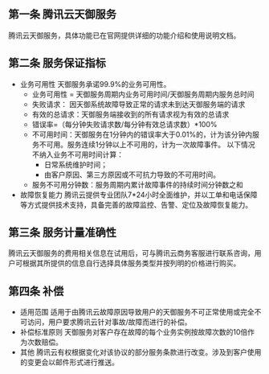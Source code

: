 ## 第一条 腾讯云天御服务
腾讯云天御服务，具体功能已在官网提供详细的功能介绍和使用说明文档。
## 第二条 服务保证指标
- 业务可用性
天御服务承诺99.9%的业务可用性。
   - 业务可用性 = 天御服务周期内业务可用时间/天御服务周期内服务总时间
   - 失败请求： 因天御系统故障导致正常的请求未到达天御服务端的请求 
   - 有效的总请求：天御服务端接收到的所有请求视为有效的总请求 
   - 错误率=（每分钟失败请求数/每分钟有效总请求数）\*100% 
   - 不可用时间：天御服务在1分钟内的错误率大于0.01%的，计为该分钟内服务不可用。服务连续1分钟以上不可用的，计为一次故障事件。
以下情况不纳入业务不可用时间计算：
      - 日常系统维护时间；
      - 由客户原因、第三方原因或不可抗力导致的不可用时间。
   - 服务不可用分钟数：服务周期内累计故障事件的持续时间分钟数之和 
- 故障恢复能力
腾讯云提供专业团队7\*24小时全面维护，并以工单和电话保障等方式提供技术支持，具备完善的故障监控、告警、定位及故障恢复能力。

## 第三条 服务计量准确性
腾讯云天御服务的费用相关信息在试用后，可与腾讯云商务客服进行联系咨询，用户可根据其所提供的信息自行选择具体服务类型并按列明的价格进行购买。
## 第四条 补偿
- 适用范围
适用于由腾讯云故障原因导致用户的天御服务不可正常使用或完全不可访问，用户要求腾讯云针对事故/故障而进行的补偿。
- 补偿标准原则
天御服务对客户存在故障的每个业务实例按故障次数的10倍作为次数赔偿。
- 其他
腾讯云有权根据变化对该协议的部分服务条款进行改变。涉及到客户使用的变更会以邮件形式进行推送。
